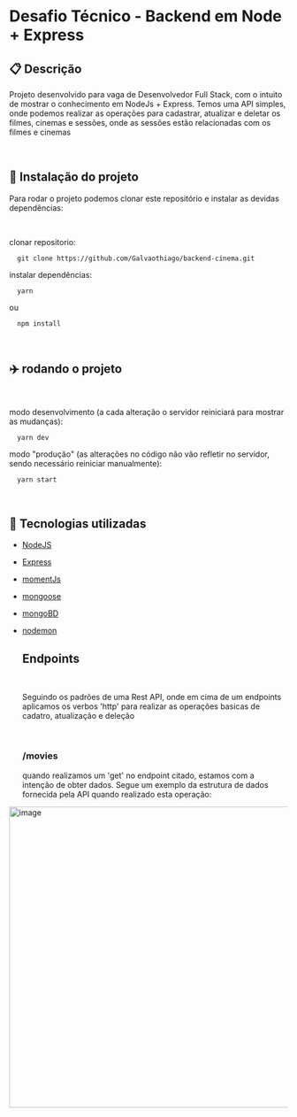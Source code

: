 <h1>Desafio Técnico - Backend em Node + Express</<h2>
<br />

<h2>📋 Descrição</h2>
<p>Projeto desenvolvido para vaga de Desenvolvedor Full Stack, com o intuito de mostrar o conhecimento em NodeJs + Express. 
Temos uma API simples, onde podemos realizar as operações para cadastrar, atualizar e deletar  os filmes, cinemas e sessões, 
onde as sessões estão relacionadas com os filmes e cinemas</p>
<br />

<h2>🔧 Instalação do projeto</h2>
<p>Para rodar o projeto podemos clonar este repositório e instalar as devidas dependências:</p>
<br />

clonar repositorio:
      
      git clone https://github.com/Galvaothiago/backend-cinema.git
      
instalar dependências:
      
      yarn
      
ou
      
      npm install


<br/>
 <h2>✈️ rodando o projeto</h2>
<br/>
      
modo desenvolvimento (a cada alteração o servidor reiniciará para mostrar as mudanças):
      
      yarn dev
      
modo "produção" (as alterações no código não vão refletir no servidor, sendo necessário reiniciar manualmente):
      
      yarn start 
 
      
<br/>
<h2>🔧 Tecnologias utilizadas</h2>
      
- [NodeJS](https://nodejs.org/api/fs.html)
      <br />
- [Express](https://expressjs.com)
      <br />
- [momentJs](https://momentjs.com/)
      <br />
- [mongoose](https://mongoosejs.com/)
      <br />
- [mongoBD](https://www.mongodb.com/)
      <br />
- [nodemon](https://nodemon.io/)
      

  <h2>Endpoints</h2>
  <br/>
  <p>Seguindo os padrões de uma Rest API, onde em cima de um endpoints aplicamos os verbos 'http' para realizar as operações basicas de cadatro, atualização e deleção </p>
      
  <br/>
  <h3>/movies</h3>
  <p> quando realizamos um 'get' no endpoint citado, estamos com a intenção de obter dados. Segue um exemplo da estrutura de dados fornecida pela API quando realizado esta operação:
        
<img width="544" alt="image" src="https://user-images.githubusercontent.com/72774408/166744477-661cf571-f267-46ab-903a-40aa5e9d3ce4.png">

